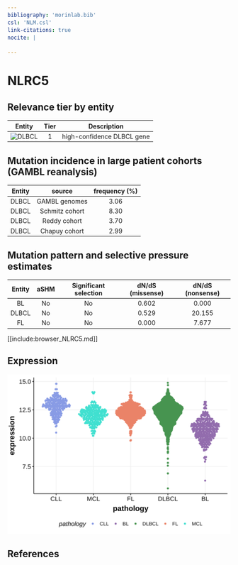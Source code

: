 ```yaml
---
bibliography: 'morinlab.bib'
csl: 'NLM.csl'
link-citations: true
nocite: |
  
---
```

# NLRC5

## Relevance tier by entity

|Entity|Tier|Description               |
|:------:|:----:|--------------------------|
|![DLBCL](images/icons/tables/DLBCL_tier1.png) |1   |high-confidence DLBCL gene|

## Mutation incidence in large patient cohorts (GAMBL reanalysis)

|Entity|source        |frequency (%)|
|:------:|:--------------:|:-------------:|
|DLBCL |GAMBL genomes |3.06         |
|DLBCL |Schmitz cohort|8.30         |
|DLBCL |Reddy cohort  |3.70         |
|DLBCL |Chapuy cohort |2.99         |

## Mutation pattern and selective pressure estimates

|Entity|aSHM|Significant selection|dN/dS (missense)|dN/dS (nonsense)|
|:------:|:----:|:---------------------:|:----------------:|:----------------:|
|BL    |No  |No                   |0.602           | 0.000          |
|DLBCL |No  |No                   |0.529           |20.155          |
|FL    |No  |No                   |0.000           | 7.677          |



[[include:browser_NLRC5.md]]

## Expression
![](images/gene_expression/NLRC5_by_pathology.svg)
<!-- ORIGIN: Unknown -->

## References
